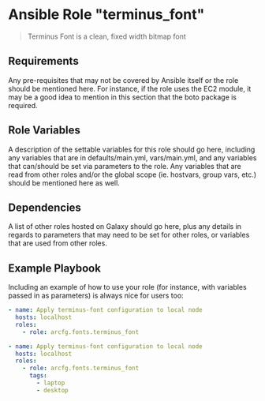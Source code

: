 # Ansible Role "terminus_font"

> Terminus Font is a clean, fixed width bitmap font

## Requirements

Any pre-requisites that may not be covered by Ansible itself or the role should be mentioned here. For instance, if the
role uses the EC2 module, it may be a good idea to mention in this section that the boto package is required.

## Role Variables

A description of the settable variables for this role should go here, including any variables that are in
defaults/main.yml, vars/main.yml, and any variables that can/should be set via parameters to the role. Any variables
that are read from other roles and/or the global scope (ie. hostvars, group vars, etc.) should be mentioned here as
well.

## Dependencies

A list of other roles hosted on Galaxy should go here, plus any details in regards to parameters that may need to be set
for other roles, or variables that are used from other roles.

## Example Playbook

Including an example of how to use your role (for instance, with variables passed in as parameters) is always nice for
users too:

```yaml
- name: Apply terminus-font configuration to local node
  hosts: localhost
  roles:
    - role: arcfg.fonts.terminus_font
```

```yaml
- name: Apply terminus-font configuration to local node
  hosts: localhost
  roles:
    - role: arcfg.fonts.terminus_font
      tags:
        - laptop
        - desktop
```

